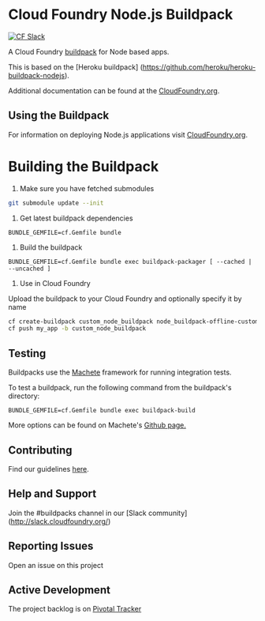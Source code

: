 # Cloud Foundry Node.js Buildpack
[![CF Slack](https://s3.amazonaws.com/buildpacks-assets/buildpacks-slack.svg)](http://slack.cloudfoundry.org)

A Cloud Foundry [buildpack](http://docs.cloudfoundry.org/buildpacks/) for Node based apps.

This is based on the [Heroku buildpack] (https://github.com/heroku/heroku-buildpack-nodejs).

Additional documentation can be found at the [CloudFoundry.org](http://docs.cloudfoundry.org/buildpacks/).

## Using the Buildpack

For information on deploying Node.js applications visit [CloudFoundry.org](http://docs.cloudfoundry.org/buildpacks/node/index.html).

# Building the Buildpack

1. Make sure you have fetched submodules

  ```bash
  git submodule update --init
  ```

1. Get latest buildpack dependencies

  ```shell
  BUNDLE_GEMFILE=cf.Gemfile bundle
  ```

1. Build the buildpack

  ```shell
  BUNDLE_GEMFILE=cf.Gemfile bundle exec buildpack-packager [ --cached | --uncached ]
  ```

1. Use in Cloud Foundry

  Upload the buildpack to your Cloud Foundry and optionally specify it by name

  ```bash
  cf create-buildpack custom_node_buildpack node_buildpack-offline-custom.zip 1
  cf push my_app -b custom_node_buildpack
  ```

## Testing
Buildpacks use the [Machete](https://github.com/cloudfoundry/machete) framework for running integration tests.

To test a buildpack, run the following command from the buildpack's directory:

```
BUNDLE_GEMFILE=cf.Gemfile bundle exec buildpack-build
```

More options can be found on Machete's [Github page.](https://github.com/cloudfoundry/machete)

## Contributing

Find our guidelines [here](./CONTRIBUTING.md).

## Help and Support

Join the #buildpacks channel in our [Slack community] (http://slack.cloudfoundry.org/) 

## Reporting Issues

Open an issue on this project

## Active Development

The project backlog is on [Pivotal Tracker](https://www.pivotaltracker.com/projects/1042066)
